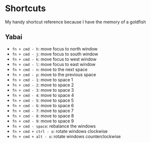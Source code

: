 # Shortcuts

My handy shortcut reference because I have the memory of a goldfish

## Yabai

- `fn + cmd - h`: move focus to north window
- `fn + cmd - j`: move focus to south window
- `fn + cmd - k`: move focus to west window
- `fn + cmd - l`: move focus to east window
- `fn + cmd - n`: move to the next space
- `fn + cmd - p`: move to the previous space
- `fn + cmd - 1`: move to space 1
- `fn + cmd - 2`: move to space 2
- `fn + cmd - 3`: move to space 3
- `fn + cmd - 4`: move to space 4
- `fn + cmd - 5`: move to space 5
- `fn + cmd - 6`: move to space 6
- `fn + cmd - 7`: move to space 7
- `fn + cmd - 8`: move to space 8
- `fn + cmd - 9`: move to space 9
- `fn + cmd - space`: rebalance the windows
- `fn + cmd + ctrl - o`: rotate windows clockwise
- `fn + cmd + alt - o`: rotate windows counterclockwise
